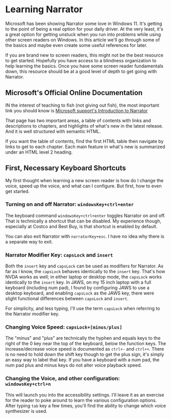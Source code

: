 # Learning Narrator

Microsoft has been showing Narrator some love in Windows 11.
It's getting to the point of being a real option for your daily driver.
At the very least, it's a great option for getting unstuck when you run into problems while using other screen readers on Windows.
In this article we'll go through some of the basics and maybe even create some useful references for later.

If you are brand new to screen readers, this might not be the best resource to get started.
Hopefully you have access to a blindness organization to help learning the basics.
Once you have some screen reader fundamentals down, this resource should be at a good level of depth to get going with Narrator.

## Microsoft's Official Online Documentation 

IN the interest of teaching to fish (not giving out fish), the most important link you should know is 
[Microsoft support's Introduction to Narrator](https://support.microsoft.com/en-us/windows/complete-guide-to-narrator-e4397a0d-ef4f-b386-d8ae-c172f109bdb1)

That page has two important areas, a table of contents with links and descriptions to chapters, and highlights of what's new in the latest release.
And it is well structured with semantic HTML.

If you want the table of contents, find the first HTML table then navigate by links to get to each chapter.
Each main feature in what's new is summarized under an HTML level 2 heading.

## First, Necessary Keyboard Shortcuts  

My first thought when learning a new screen reader is how do I change the voice, speed up the voice, and what can I configure.
But first, how to even get started.

### Turning on and off Narrator: ```windowsKey+ctrl+enter```

The keyboard command ```windowsKey+ctrl+enter``` toggles Narrator on and off.
That is technically a shortcut that can be disabled.
My experience though, especially at Costco and Best Buy, is that shortcut is enabled by default.

You can also exit Narrator with ```narratorKey+esc```.
I have no idea why there is a separate way to exit.

### Narrator Modifier Key: ```capsLock``` and ```insert```

Both the ```insert``` key and ```capsLock``` can be used as modifiers for Narrator.
As far as I know, the ```capsLock``` behaves identically to the ```insert``` key.
That's how NVDA works as well;
in either laptop or desktop mode, the ```capsLock``` works identically to the ```insert``` key.
In JAWS, on my 15 inch laptop with a full keyboard (including num pad), 
I found by configuring JAWS to use a desktop keyboard, and enabling ```capsLock``` as the JAWS key, there were slight functional differences between ```capsLock``` and ```insert```.


For simplicity, and less typing, I'll use the term ```capsLock``` when referring to the Narrator modifier key.

### Changing Voice Speed: ```capsLock+[minus/plus]```

The "minus" and "plus" are technically the hyphen and equals keys to the right of the 0 key near the top of the keyboard, below the function keys.
The increase/decrease voice speed is documented as ```ctrl+-``` and ```ctrl++```.
There is no need to hold down the shift key though to get the plus sign, it's simply an easy way to label that key.
If you have a keyboard with a num pad, the num pad plus and minus keys do not alter voice playback speed.

### Changing the Voice, and other configuration: ```windowsKey+ctrl+n```

This will launch you into the accessibility settings.
I'll leave it as an exercise for the reader to poke around to learn the various configuration options.
After typing ```tab``` key a few times, you'll find the ability to change which voice synthesizer is used.
